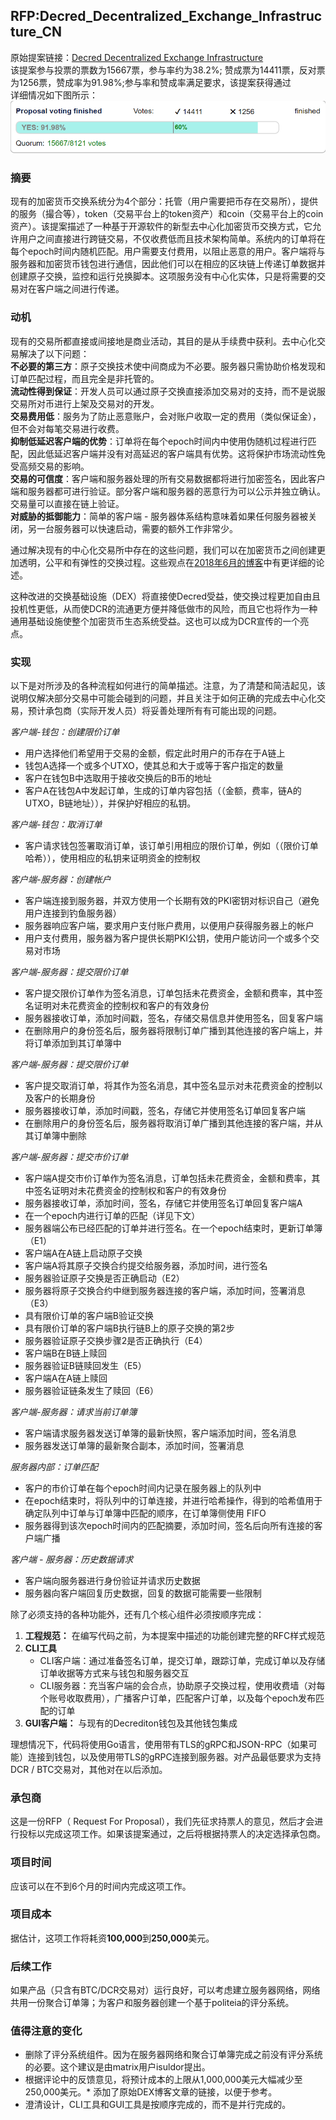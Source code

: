 ## RFP:Decred_Decentralized_Exchange_Infrastructure_CN

原始提案链接：[Decred Decentralized Exchange Infrastructure](https://proposals.decred.org/proposals/5431da8ff4eda8cdbf8f4f2e08566ffa573464b97ef6d6bae78e749f27800d3a)  
该提案参与投票的票数为15667票，参与率约为38.2%; 赞成票为14411票，反对票为1256票，赞成率为91.98%;参与率和赞成率满足要求，该提案获得通过           
详细情况如下图所示：     
![投票结果](https://github.com/xxkafu/DCR_CommunityArticles/blob/master/Image.png)

### **摘要**
现有的加密货币交换系统分为4个部分：托管（用户需要把币存在交易所），提供的服务（撮合等），token（交易平台上的token资产）和coin（交易平台上的coin资产）。该提案描述了一种基于开源软件的新型去中心化加密货币交换方式，它允许用户之间直接进行跨链交易，不仅收费低而且技术架构简单。系统内的订单将在每个epoch时间内随机匹配。用户需要支付费用，以阻止恶意的用户。客户端将与服务器和加密货币钱包进行通信，因此他们可以在相应的区块链上传递订单数据并创建原子交换，监控和运行兑换脚本。这项服务没有中心化实体，只是将需要的交易对在客户端之间进行传递。

### **动机**
现有的交易所都直接或间接地是商业活动，其目的是从手续费中获利。去中心化交易解决了以下问题：     
**不必要的第三方**：原子交换技术使中间商成为不必要。服务器只需协助价格发现和订单匹配过程，而且完全是非托管的。  
**流动性得到保证**：开发人员可以通过原子交换直接添加交易对的支持，而不是说服交易所对币进行上架及交易对的开发。  
**交易费用低**：服务为了防止恶意账户，会对账户收取一定的费用（类似保证金），但不会对每笔交易进行收费。  
**抑制低延迟客户端的优势**：订单将在每个epoch时间内中使用伪随机过程进行匹配，因此低延迟客户端并没有对高延迟的客户端具有优势。这将保护市场流动性免受高频交易的影响。  
**交易的可信度**：客户端和服务器处理的所有交易数据都将进行加密签名，因此客户端和服务器都可进行验证。部分客户端和服务器的恶意行为可以公示并独立确认。交易量可以直接在链上验证。  
**对威胁的抵御能力**：简单的客户端 - 服务器体系结构意味着如果任何服务器被关闭，另一台服务器可以快速启动，需要的额外工作非常少。  

通过解决现有的中心化交易所中存在的这些问题，我们可以在加密货币之间创建更加透明，公平和有弹性的交换过程。这些观点在[2018年6月的博客](
https://blog.decred.org/2018/06/05/A-New-Kind-of-DEX/)中有更详细的论述。

这种改进的交换基础设施（DEX）将直接使Decred受益，使交换过程更加自由且投机性更低，从而使DCR的流通更方便并降低做市的风险，而且它也将作为一种通用基础设施使整个加密货币生态系统受益。这也可以成为DCR宣传的一个亮点。

### **实现**
以下是对所涉及的各种流程如何进行的简单描述。注意，为了清楚和简洁起见，该说明仅解决部分交易中可能会碰到的问题，并且关注于如何正确的完成去中心化交易，预计承包商（实际开发人员）将妥善处理所有有可能出现的问题。

*客户端-钱包：创建限价订单*
* 用户选择他们希望用于交易的金额，假定此时用户的币存在于A链上
* 钱包A选择一个或多个UTXO，使其总和大于或等于客户指定的数量
* 客户在钱包B中选取用于接收交换后的B币的地址
* 客户A在钱包A中发起订单，生成的订单内容包括（（金额，费率，链A的UTXO，B链地址）），并保护好相应的私钥。

*客户端-钱包：取消订单*
* 客户请求钱包签署取消订单，该订单引用相应的限价订单，例如（（限价订单哈希）），使用相应的私钥来证明资金的控制权

*客户端-服务器：创建帐户*
* 客户端连接到服务器，并双方使用一个长期有效的PKI密钥对标识自己（避免用户连接到钓鱼服务器）
* 服务器响应客户端，要求用户支付账户费用，以便用户获得服务器上的帐户
* 用户支付费用，服务器为客户提供长期PKI公钥，使用户能访问一个或多个交易对市场

*客户端-服务器：提交限价订单*
* 客户提交限价订单作为签名消息，订单包括未花费资金，金额和费率，其中签名证明对未花费资金的控制权和客户的有效身份
* 服务器接收订单，添加时间戳，签名，存储交易信息并使用签名，回复客户端
* 在删除用户的身份签名后，服务器将限制订单广播到其他连接的客户端上，并将订单添加到其订单簿中

*客户端-服务器：提交限价订单*
* 客户提交取消订单，将其作为签名消息，其中签名显示对未花费资金的控制以及客户的长期身份
* 服务器接收订单，添加时间戳，签名，存储它并使用签名订单回复客户端
* 在删除用户的身份签名后，服务器将取消订单广播到其他连接的客户端，并从其订单簿中删除

*客户端-服务器：提交市价订单*
* 客户端A提交市价订单作为签名消息，订单包括未花费资金，金额和费率，其中签名证明对未花费资金的控制权和客户的有效身份
* 服务器接收订单，添加时间，签名，存储它并使用签名订单回复客户端A
* 在一个epoch内进行订单的匹配（详见下文）
* 服务器端公布已经匹配的订单并进行签名。在一个epoch结束时，更新订单簿（E1）
* 客户端A在A链上启动原子交换
* 客户端A将其原子交换合约提交给服务器，添加时间，进行签名
* 服务器验证原子交换是否正确启动（E2）
* 服务器将原子交换合约中继到服务器连接的客户端，添加时间，签署消息（E3）
* 具有限价订单的客户端B验证交换
* 具有限价订单的客户端B执行链B上的原子交换的第2步
* 服务器验证原子交换步骤2是否正确执行（E4）
* 客户端B在B链上赎回
* 服务器验证B链赎回发生（E5）
* 客户端A在A链上赎回
* 服务器验证链条发生了赎回（E6）

*客户端-服务器：请求当前订单簿*
* 客户端请求服务器发送订单簿的最新快照，客户端添加时间，签名消息
* 服务器发送订单簿的最新聚合副本，添加时间，签署消息

*服务器内部：订单匹配*
* 客户的市价订单在每个epoch时间内记录在服务器上的队列中
* 在epoch结束时，将队列中的订单连接，并进行哈希操作，得到的哈希值用于确定队列中订单与订单簿中匹配的顺序，在订单簿侧使用 FIFO
* 服务器得到该次epoch时间内的匹配摘要，添加时间，签名后向所有连接的客户端广播

*客户端 - 服务器：历史数据请求*
* 客户端向服务器进行身份验证并请求历史数据
* 服务器向客户端回复历史数据，回复的数据可能需要一些限制

除了必须支持的各种功能外，还有几个核心组件必须按顺序完成：
1. **工程规范：** 在编写代码之前，为本提案中描述的功能创建完整的RFC样式规范
2. **CLI工具**
    * CLI客户端：通过准备签名订单，提交订单，跟踪订单，完成订单以及存储订单收据等方式来与钱包和服务器交互
    * CLI服务器：充当客户端的会合点，协助原子交换过程，使用收费墙（对每个账号收取费用），广播客户订单，匹配客户订单，以及每个epoch发布匹配的订单
3. **GUI客户端：** 与现有的Decrediton钱包及其他钱包集成

理想情况下，代码将使用Go语言，使用带有TLS的gRPC和JSON-RPC（如果可能）连接到钱包，以及使用带TLS的gRPC连接到服务器。对产品最低要求为支持DCR / BTC交易对，其他对在以后添加。

### **承包商**
这是一份RFP（ Request For Proposal），我们先征求持票人的意见，然后才会进行投标以完成这项工作。如果该提案通过，之后将根据持票人的决定选择承包商。

### **项目时间**
应该可以在不到6个月的时间内完成这项工作。

### **项目成本**
据估计，这项工作将耗资**100,000**到**250,000**美元。

### **后续工作**
如果产品（只含有BTC/DCR交易对）运行良好，可以考虑建立服务器网络，网络共用一份聚合订单簿；为客户和服务器创建一个基于politeia的评分系统。

### **值得注意的变化**
* 删除了评分系统组件。因为在服务器网络和聚合订单簿完成之前没有评分系统的必要。这个建议是由matrix用户isuldor提出。
* 根据评论中的反馈意见，将预计成本的上限从1,000,000美元大幅减少至250,000美元。* 添加了原始DEX博客文章的链接，以便于参考。
* 澄清设计，CLI工具和GUI工具是按顺序完成的，而不是并行完成的。
